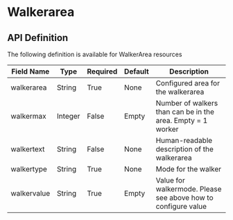 # Walkerarea

## API Definition

The following definition is available for WalkerArea resources

Field Name | Type | Required | Default | Description
-- | -- | -- | -- | --
walkerarea|String|True|None|Configured area for the walkerarea
walkermax|Integer|False|Empty|Number of walkers than can be in the area.  Empty = 1 worker
walkertext|String|False|None|Human-readable description of the walkerarea
walkertype|String|True|None|Mode for the walker
walkervalue|String|True|Empty|Value for walkermode.  Please see above how to configure value
